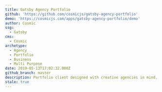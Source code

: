 ```yaml
---
title: Gatsby Agency Portfolio
github: 'https://github.com/cosmicjs/gatsby-agency-portfolio'
demo: 'https://cosmicjs.com/apps/gatsby-agency-portfolio/demo'
author: Cosmic
ssg:
  - Gatsby
cms:
  - Cosmic
archetype:
  - Agency
  - Portfolio
  - Business
  - Multi Purpose
date: 2019-05-13T17:02:32.000Z
github_branch: master
description: Portfolio client designed with creative agencies in mind.
stale: true
---
```

